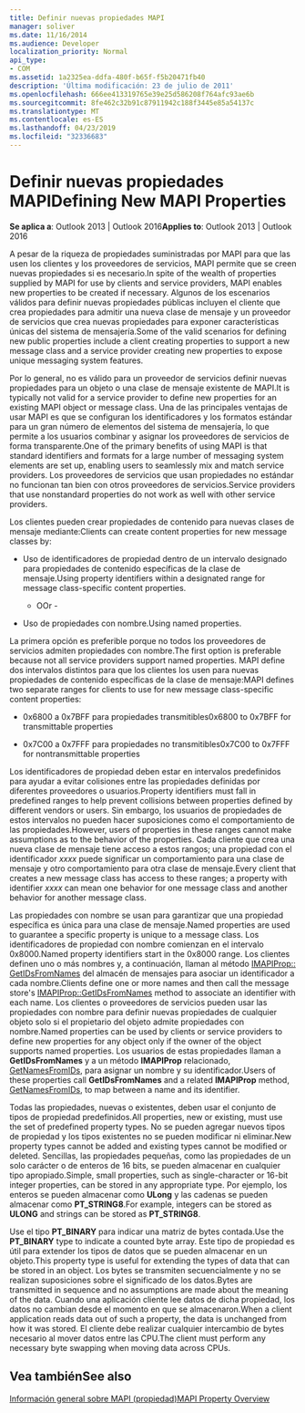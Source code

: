```yaml
---
title: Definir nuevas propiedades MAPI
manager: soliver
ms.date: 11/16/2014
ms.audience: Developer
localization_priority: Normal
api_type:
- COM
ms.assetid: 1a2325ea-ddfa-480f-b65f-f5b20471fb40
description: 'Última modificación: 23 de julio de 2011'
ms.openlocfilehash: 666ee413319765e39e25d586208f764afc93ae6b
ms.sourcegitcommit: 8fe462c32b91c87911942c188f3445e85a54137c
ms.translationtype: MT
ms.contentlocale: es-ES
ms.lasthandoff: 04/23/2019
ms.locfileid: "32336683"
---
```

# <a name="defining-new-mapi-properties"></a><span data-ttu-id="a4f01-103">Definir nuevas propiedades MAPI</span><span class="sxs-lookup"><span data-stu-id="a4f01-103">Defining New MAPI Properties</span></span>

  
  
<span data-ttu-id="a4f01-104">**Se aplica a**: Outlook 2013 | Outlook 2016</span><span class="sxs-lookup"><span data-stu-id="a4f01-104">**Applies to**: Outlook 2013 | Outlook 2016</span></span> 
  
<span data-ttu-id="a4f01-105">A pesar de la riqueza de propiedades suministradas por MAPI para que las usen los clientes y los proveedores de servicios, MAPI permite que se creen nuevas propiedades si es necesario.</span><span class="sxs-lookup"><span data-stu-id="a4f01-105">In spite of the wealth of properties supplied by MAPI for use by clients and service providers, MAPI enables new properties to be created if necessary.</span></span> <span data-ttu-id="a4f01-106">Algunos de los escenarios válidos para definir nuevas propiedades públicas incluyen el cliente que crea propiedades para admitir una nueva clase de mensaje y un proveedor de servicios que crea nuevas propiedades para exponer características únicas del sistema de mensajería.</span><span class="sxs-lookup"><span data-stu-id="a4f01-106">Some of the valid scenarios for defining new public properties include a client creating properties to support a new message class and a service provider creating new properties to expose unique messaging system features.</span></span>
  
<span data-ttu-id="a4f01-107">Por lo general, no es válido para un proveedor de servicios definir nuevas propiedades para un objeto o una clase de mensaje existente de MAPI.</span><span class="sxs-lookup"><span data-stu-id="a4f01-107">It is typically not valid for a service provider to define new properties for an existing MAPI object or message class.</span></span> <span data-ttu-id="a4f01-108">Una de las principales ventajas de usar MAPI es que se configuran los identificadores y los formatos estándar para un gran número de elementos del sistema de mensajería, lo que permite a los usuarios combinar y asignar los proveedores de servicios de forma transparente.</span><span class="sxs-lookup"><span data-stu-id="a4f01-108">One of the primary benefits of using MAPI is that standard identifiers and formats for a large number of messaging system elements are set up, enabling users to seamlessly mix and match service providers.</span></span> <span data-ttu-id="a4f01-109">Los proveedores de servicios que usan propiedades no estándar no funcionan tan bien con otros proveedores de servicios.</span><span class="sxs-lookup"><span data-stu-id="a4f01-109">Service providers that use nonstandard properties do not work as well with other service providers.</span></span> 
  
<span data-ttu-id="a4f01-110">Los clientes pueden crear propiedades de contenido para nuevas clases de mensaje mediante:</span><span class="sxs-lookup"><span data-stu-id="a4f01-110">Clients can create content properties for new message classes by:</span></span>
  
- <span data-ttu-id="a4f01-111">Uso de identificadores de propiedad dentro de un intervalo designado para propiedades de contenido específicas de la clase de mensaje.</span><span class="sxs-lookup"><span data-stu-id="a4f01-111">Using property identifiers within a designated range for message class-specific content properties.</span></span>
    
    - <span data-ttu-id="a4f01-112">O</span><span class="sxs-lookup"><span data-stu-id="a4f01-112">Or -</span></span>
    
- <span data-ttu-id="a4f01-113">Uso de propiedades con nombre.</span><span class="sxs-lookup"><span data-stu-id="a4f01-113">Using named properties.</span></span> 
    
<span data-ttu-id="a4f01-114">La primera opción es preferible porque no todos los proveedores de servicios admiten propiedades con nombre.</span><span class="sxs-lookup"><span data-stu-id="a4f01-114">The first option is preferable because not all service providers support named properties.</span></span> <span data-ttu-id="a4f01-115">MAPI define dos intervalos distintos para que los clientes los usen para nuevas propiedades de contenido específicas de la clase de mensaje:</span><span class="sxs-lookup"><span data-stu-id="a4f01-115">MAPI defines two separate ranges for clients to use for new message class-specific content properties:</span></span>
  
- <span data-ttu-id="a4f01-116">0x6800 a 0x7BFF para propiedades transmitibles</span><span class="sxs-lookup"><span data-stu-id="a4f01-116">0x6800 to 0x7BFF for transmittable properties</span></span>
    
- <span data-ttu-id="a4f01-117">0x7C00 a 0x7FFF para propiedades no transmitibles</span><span class="sxs-lookup"><span data-stu-id="a4f01-117">0x7C00 to 0x7FFF for nontransmittable properties</span></span>
    
<span data-ttu-id="a4f01-118">Los identificadores de propiedad deben estar en intervalos predefinidos para ayudar a evitar colisiones entre las propiedades definidas por diferentes proveedores o usuarios.</span><span class="sxs-lookup"><span data-stu-id="a4f01-118">Property identifiers must fall in predefined ranges to help prevent collisions between properties defined by different vendors or users.</span></span> <span data-ttu-id="a4f01-119">Sin embargo, los usuarios de propiedades de estos intervalos no pueden hacer suposiciones como el comportamiento de las propiedades.</span><span class="sxs-lookup"><span data-stu-id="a4f01-119">However, users of properties in these ranges cannot make assumptions as to the behavior of the properties.</span></span> <span data-ttu-id="a4f01-120">Cada cliente que crea una nueva clase de mensaje tiene acceso a estos rangos; una propiedad con el identificador _xxxx_ puede significar un comportamiento para una clase de mensaje y otro comportamiento para otra clase de mensaje.</span><span class="sxs-lookup"><span data-stu-id="a4f01-120">Every client that creates a new message class has access to these ranges; a property with identifier  _xxxx_ can mean one behavior for one message class and another behavior for another message class.</span></span> 
  
<span data-ttu-id="a4f01-121">Las propiedades con nombre se usan para garantizar que una propiedad específica es única para una clase de mensaje.</span><span class="sxs-lookup"><span data-stu-id="a4f01-121">Named properties are used to guarantee a specific property is unique to a message class.</span></span> <span data-ttu-id="a4f01-122">Los identificadores de propiedad con nombre comienzan en el intervalo 0x8000.</span><span class="sxs-lookup"><span data-stu-id="a4f01-122">Named property identifiers start in the 0x8000 range.</span></span> <span data-ttu-id="a4f01-123">Los clientes definen uno o más nombres y, a continuación, llaman al método [IMAPIProp:: GetIDsFromNames](imapiprop-getidsfromnames.md) del almacén de mensajes para asociar un identificador a cada nombre.</span><span class="sxs-lookup"><span data-stu-id="a4f01-123">Clients define one or more names and then call the message store's [IMAPIProp::GetIDsFromNames](imapiprop-getidsfromnames.md) method to associate an identifier with each name.</span></span> <span data-ttu-id="a4f01-124">Los clientes o proveedores de servicios pueden usar las propiedades con nombre para definir nuevas propiedades de cualquier objeto solo si el propietario del objeto admite propiedades con nombre.</span><span class="sxs-lookup"><span data-stu-id="a4f01-124">Named properties can be used by clients or service providers to define new properties for any object only if the owner of the object supports named properties.</span></span> <span data-ttu-id="a4f01-125">Los usuarios de estas propiedades llaman a **GetIDsFromNames** y a un método **IMAPIProp** relacionado, [GetNamesFromIDs](imapiprop-getnamesfromids.md), para asignar un nombre y su identificador.</span><span class="sxs-lookup"><span data-stu-id="a4f01-125">Users of these properties call **GetIDsFromNames** and a related **IMAPIProp** method, [GetNamesFromIDs](imapiprop-getnamesfromids.md), to map between a name and its identifier.</span></span>
  
<span data-ttu-id="a4f01-126">Todas las propiedades, nuevas o existentes, deben usar el conjunto de tipos de propiedad predefinidos.</span><span class="sxs-lookup"><span data-stu-id="a4f01-126">All properties, new or existing, must use the set of predefined property types.</span></span> <span data-ttu-id="a4f01-127">No se pueden agregar nuevos tipos de propiedad y los tipos existentes no se pueden modificar ni eliminar.</span><span class="sxs-lookup"><span data-stu-id="a4f01-127">New property types cannot be added and existing types cannot be modified or deleted.</span></span> <span data-ttu-id="a4f01-128">Sencillas, las propiedades pequeñas, como las propiedades de un solo carácter o de enteros de 16 bits, se pueden almacenar en cualquier tipo apropiado.</span><span class="sxs-lookup"><span data-stu-id="a4f01-128">Simple, small properties, such as single-character or 16-bit integer properties, can be stored in any appropriate type.</span></span> <span data-ttu-id="a4f01-129">Por ejemplo, los enteros se pueden almacenar como **ULong** y las cadenas se pueden almacenar como **PT_STRING8**.</span><span class="sxs-lookup"><span data-stu-id="a4f01-129">For example, integers can be stored as **ULONG** and strings can be stored as **PT_STRING8**.</span></span> 
  
<span data-ttu-id="a4f01-130">Use el tipo **PT_BINARY** para indicar una matriz de bytes contada.</span><span class="sxs-lookup"><span data-stu-id="a4f01-130">Use the **PT_BINARY** type to indicate a counted byte array.</span></span> <span data-ttu-id="a4f01-131">Este tipo de propiedad es útil para extender los tipos de datos que se pueden almacenar en un objeto.</span><span class="sxs-lookup"><span data-stu-id="a4f01-131">This property type is useful for extending the types of data that can be stored in an object.</span></span> <span data-ttu-id="a4f01-132">Los bytes se transmiten secuencialmente y no se realizan suposiciones sobre el significado de los datos.</span><span class="sxs-lookup"><span data-stu-id="a4f01-132">Bytes are transmitted in sequence and no assumptions are made about the meaning of the data.</span></span> <span data-ttu-id="a4f01-133">Cuando una aplicación cliente lee datos de dicha propiedad, los datos no cambian desde el momento en que se almacenaron.</span><span class="sxs-lookup"><span data-stu-id="a4f01-133">When a client application reads data out of such a property, the data is unchanged from how it was stored.</span></span> <span data-ttu-id="a4f01-134">El cliente debe realizar cualquier intercambio de bytes necesario al mover datos entre las CPU.</span><span class="sxs-lookup"><span data-stu-id="a4f01-134">The client must perform any necessary byte swapping when moving data across CPUs.</span></span> 
  
## <a name="see-also"></a><span data-ttu-id="a4f01-135">Vea también</span><span class="sxs-lookup"><span data-stu-id="a4f01-135">See also</span></span>



[<span data-ttu-id="a4f01-136">Información general sobre MAPI (propiedad)</span><span class="sxs-lookup"><span data-stu-id="a4f01-136">MAPI Property Overview</span></span>](mapi-property-overview.md)

